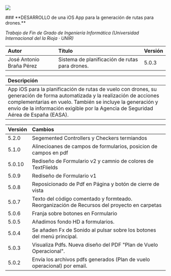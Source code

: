 <p align="left">
<img src="http://s17.postimg.org/x5xs3fj8v/banner.png">
</p>
### **DESARROLLO de una iOS App para la generación de rutas para drones.**

_Trabajo de Fin de Grado de Ingeniería Informática (Universidad Internacional del la Rioja · UNIR)_

| Autor | Título | Versión |
|:------------- |:---------------|:---------------|
| José Antonio Braña Pérez     | Sistema de planificación de rutas para drones. |5.0.3|

| Descripción | 
|:------------- |
| App iOS para la planificación de rutas de vuelo con drones, su generación de forma automatizada y la realización de acciones complementarias en vuelo. También se incluye la generación y envío de la información exigible por la Agencia de Seguridad Aérea de España (EASA).| Sistema de planificación de rutas para drones. |

| Versión |Cambios |
|:------------- |:---------------|
| 5.2.0  | Segemented Controllers y Checkers termiandos|
| 5.1.0  | Alinecioanes de campos de formularios, posicion de campos en pdf|
| 5.0.10  | Rediseño de Formulario v2 y camnio de colores de TextFlields|
| 5.0.9    | Rediseño de Formulario v1|
| 5.0.8    | Reposicionado de Pdf en Página y botón de cierre de vista|
| 5.0.7    | Texto del código comentado y formteado. Reorganización de Recursos del proyecto en carpetas|
| 5.0.6    | Franja sobre botones en Formulario|
| 5.0.5    | Añadimos fondo HD a formularios.|
| 5.0.4    | Se añaden Fx de Sonido al pulsar sobre los botones del menú principal.|
| 5.0.3    | Visualiza Pdfs. Nueva diseño del PDF "Plan de Vuelo Operacional".|
| 5.0.2    | Envía los archivos pdfs generados (Plan de vuelo operacional) por email.|